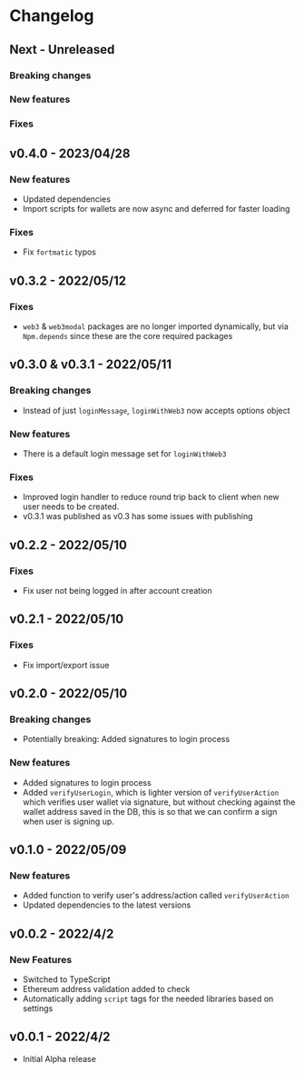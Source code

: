 # Changelog

## Next - Unreleased

### Breaking changes

### New features

### Fixes

## v0.4.0 - 2023/04/28

### New features
* Updated dependencies
* Import scripts for wallets are now async and deferred for faster loading

### Fixes
* Fix `fortmatic` typos

## v0.3.2 - 2022/05/12

### Fixes
* `web3` & `web3modal` packages are no longer imported dynamically, but via `Npm.depends` since these are the core required packages

## v0.3.0 & v0.3.1 - 2022/05/11

### Breaking changes
* Instead of just `loginMessage`, `loginWithWeb3` now accepts options object

### New features
* There is a default login message set for `loginWithWeb3`

### Fixes
* Improved login handler to reduce round trip back to client when new user needs to be created.
* v0.3.1 was published as v0.3 has some issues with publishing

## v0.2.2 - 2022/05/10

### Fixes
* Fix user not being logged in after account creation

## v0.2.1 - 2022/05/10

### Fixes
* Fix import/export issue

## v0.2.0 - 2022/05/10

### Breaking changes

* Potentially breaking: Added signatures to login process

### New features

* Added signatures to login process
* Added `verifyUserLogin`, which is lighter version of `verifyUserAction` which verifies user wallet via signature, but
  without checking against the wallet address saved in the DB, this is so that we can confirm a sign when user is
  signing up.

## v0.1.0 - 2022/05/09

### New features

* Added function to verify user's address/action called `verifyUserAction`
* Updated dependencies to the latest versions

## v0.0.2 - 2022/4/2

### New Features

* Switched to TypeScript
* Ethereum address validation added to check
* Automatically adding `script` tags for the needed libraries based on settings

## v0.0.1 - 2022/4/2

* Initial Alpha release
